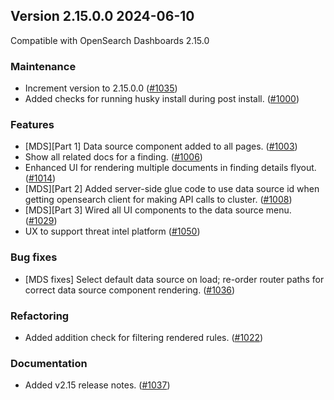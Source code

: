## Version 2.15.0.0 2024-06-10

Compatible with OpenSearch Dashboards 2.15.0

### Maintenance
* Increment version to 2.15.0.0 ([#1035](https://github.com/opensearch-project/security-analytics-dashboards-plugin/pull/1035))
* Added checks for running husky install during post install. ([#1000](https://github.com/opensearch-project/security-analytics-dashboards-plugin/pull/1000))

### Features
* [MDS][Part 1] Data source component added to all pages. ([#1003](https://github.com/opensearch-project/security-analytics-dashboards-plugin/pull/1003))
* Show all related docs for a finding. ([#1006](https://github.com/opensearch-project/security-analytics-dashboards-plugin/pull/1006))
* Enhanced UI for rendering multiple documents in finding details flyout. ([#1014](https://github.com/opensearch-project/security-analytics-dashboards-plugin/pull/1014))
* [MDS][Part 2] Added server-side glue code to use data source id when getting opensearch client for making API calls to cluster. ([#1008](https://github.com/opensearch-project/security-analytics-dashboards-plugin/pull/1008))
* [MDS][Part 3] Wired all UI components to the data source menu. ([#1029](https://github.com/opensearch-project/security-analytics-dashboards-plugin/pull/1029))
* UX to support threat intel platform ([#1050](https://github.com/opensearch-project/security-analytics-dashboards-plugin/pull/1050))

### Bug fixes
* [MDS fixes] Select default data source on load; re-order router paths for correct data source component rendering. ([#1036](https://github.com/opensearch-project/security-analytics-dashboards-plugin/pull/1036))

### Refactoring
* Added addition check for filtering rendered rules. ([#1022](https://github.com/opensearch-project/security-analytics-dashboards-plugin/pull/1022))

### Documentation
* Added v2.15 release notes. ([#1037](https://github.com/opensearch-project/security-analytics-dashboards-plugin/pull/1037))
